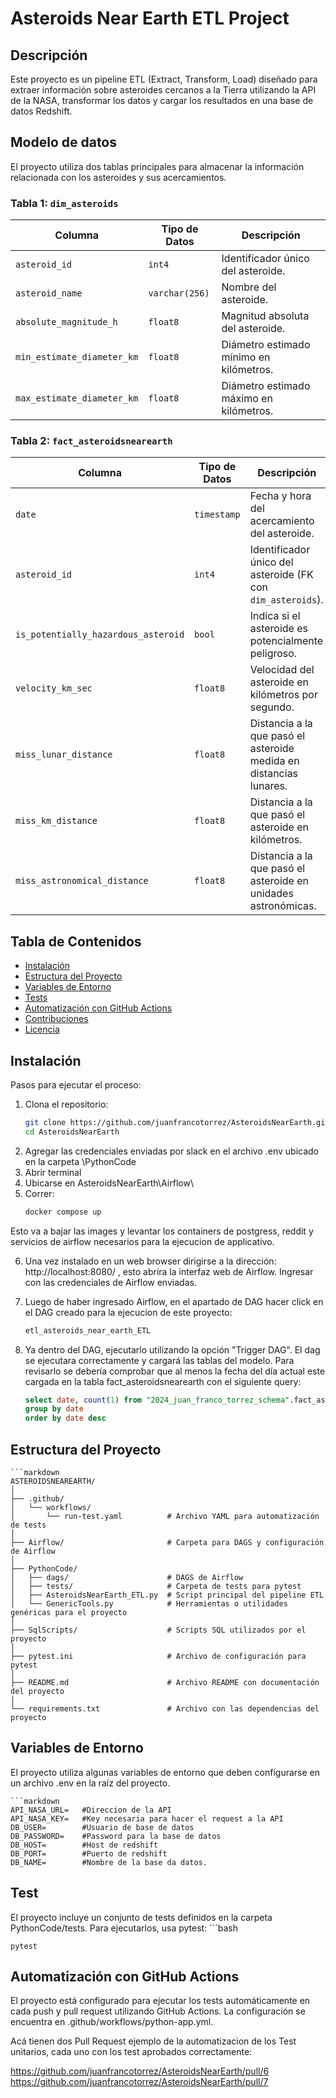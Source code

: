 # Asteroids Near Earth ETL Project

## Descripción
Este proyecto es un pipeline ETL (Extract, Transform, Load) diseñado para extraer información sobre asteroides cercanos a la Tierra utilizando la API de la NASA, transformar los datos y cargar los resultados en una base de datos Redshift.

## Modelo de datos


El proyecto utiliza dos tablas principales para almacenar la información relacionada con los asteroides y sus acercamientos.

### Tabla 1: `dim_asteroids`

| Columna                   | Tipo de Datos   | Descripción                                         |
|---------------------------|-----------------|-----------------------------------------------------|
| `asteroid_id`              | `int4`          | Identificador único del asteroide.                  |
| `asteroid_name`            | `varchar(256)`  | Nombre del asteroide.                               |
| `absolute_magnitude_h`     | `float8`        | Magnitud absoluta del asteroide.                    |
| `min_estimate_diameter_km` | `float8`        | Diámetro estimado mínimo en kilómetros.             |
| `max_estimate_diameter_km` | `float8`        | Diámetro estimado máximo en kilómetros.             |

### Tabla 2: `fact_asteroidsnearearth`

| Columna                              | Tipo de Datos   | Descripción                                         |
|--------------------------------------|-----------------|-----------------------------------------------------|
| `date`                               | `timestamp`     | Fecha y hora del acercamiento del asteroide.        |
| `asteroid_id`                        | `int4`          | Identificador único del asteroide (FK con `dim_asteroids`). |
| `is_potentially_hazardous_asteroid`  | `bool`          | Indica si el asteroide es potencialmente peligroso. |
| `velocity_km_sec`                    | `float8`        | Velocidad del asteroide en kilómetros por segundo.   |
| `miss_lunar_distance`                | `float8`        | Distancia a la que pasó el asteroide medida en distancias lunares. |
| `miss_km_distance`                   | `float8`        | Distancia a la que pasó el asteroide en kilómetros.  |
| `miss_astronomical_distance`         | `float8`        | Distancia a la que pasó el asteroide en unidades astronómicas. |




## Tabla de Contenidos
- [Instalación](#instalación)
- [Estructura del Proyecto](#estructura-del-proyecto)
- [Variables de Entorno](#variables-de-entorno)
- [Tests](#tests)
- [Automatización con GitHub Actions](#automatización-con-github-actions)
- [Contribuciones](#contribuciones)
- [Licencia](#licencia)

## Instalación

Pasos para ejecutar el proceso:

1. Clona el repositorio:
   ```bash
   git clone https://github.com/juanfrancotorrez/AsteroidsNearEarth.git
   cd AsteroidsNearEarth
2. Agregar las credenciales enviadas por slack en el archivo .env ubicado en la carpeta \PythonCode
3. Abrir terminal
4. Ubicarse en AsteroidsNearEarth\Airflow\
5. Correr: 
    ```bash
    docker compose up

Esto va a bajar las images y levantar los containers de postgress, reddit  y servicios de airflow necesarios para la ejecucion de applicativo.

6. Una vez instalado en un web browser dirigirse a la dirección: http://localhost:8080/ , esto abrira la interfaz web de Airflow. Ingresar con las credenciales de Airflow enviadas.

7. Luego de haber ingresado Airflow, en el apartado de DAG hacer click en el DAG creado para la ejecucion de este proyecto:
    ```bash
    etl_asteroids_near_earth_ETL

8. Ya dentro del DAG, ejecutarlo utilizando la opción "Trigger DAG". El dag se ejecutara correctamente y cargará las tablas del modelo. Para revisarlo se debería comprobar que al menos la fecha del día actual este cargada en la tabla fact_asteroidsnearearth con el siguiente query:
    ```sql
    select date, count(1) from "2024_juan_franco_torrez_schema".fact_asteroidsnearearth
    group by date
    order by date desc


## Estructura del Proyecto
    ```markdown
    ASTEROIDSNEAREARTH/
    │
    ├── .github/
    │   └── workflows/
    │       └── run-test.yaml          # Archivo YAML para automatización de tests
    │
    ├── Airflow/                       # Carpeta para DAGS y configuración de Airflow
    │
    ├── PythonCode/
    │   ├── dags/                      # DAGS de Airflow
    │   ├── tests/                     # Carpeta de tests para pytest
    │   ├── AsteroidsNearEarth_ETL.py  # Script principal del pipeline ETL
    │   └── GenericTools.py            # Herramientas o utilidades genéricas para el proyecto
    │
    ├── SqlScripts/                    # Scripts SQL utilizados por el proyecto
    │
    ├── pytest.ini                     # Archivo de configuración para pytest
    │
    ├── README.md                      # Archivo README con documentación del proyecto
    │
    └── requirements.txt               # Archivo con las dependencias del proyecto


## Variables de Entorno

El proyecto utiliza algunas variables de entorno que deben configurarse en un archivo .env en la raíz del proyecto.

    ```markdown
    API_NASA_URL=   #Direccion de la API
    API_NASA_KEY=   #Key necesaria para hacer el request a la API
    DB_USER=        #Usuario de base de datos
    DB_PASSWORD=    #Password para la base de datos
    DB_HOST=        #Host de redshift
    DB_PORT=        #Puerto de redshift
    DB_NAME=        #Nombre de la base da datos.

## Test

El proyecto incluye un conjunto de tests definidos en la carpeta PythonCode/tests. Para ejecutarlos, usa pytest:
    ```bash
    
    pytest


## Automatización con GitHub Actions
El proyecto está configurado para ejecutar los tests automáticamente en cada push y pull request utilizando GitHub Actions. La configuración se encuentra en .github/workflows/python-app.yml.

Acá tienen dos Pull Request ejemplo de la automatizacion de los Test unitarios, cada uno con los test aprobados correctamente:

https://github.com/juanfrancotorrez/AsteroidsNearEarth/pull/6
https://github.com/juanfrancotorrez/AsteroidsNearEarth/pull/7
